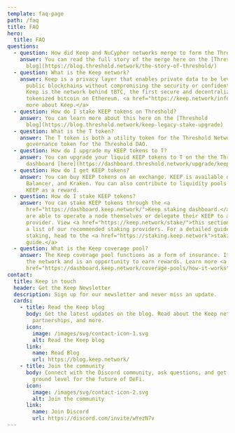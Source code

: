 ```yaml
---
template: faq-page
path: /faq
title: FAQ
hero:
  title: FAQ
questions:
  - question: How did Keep and NuCypher networks merge to form the Threshold network?
    answer: You can read the full story of the merge here on the [Threshold
      blog](https://blog.threshold.network/the-story-of-threshold/)
  - question: What is the Keep network?
    answer: Keep is a privacy layer that enables private data to be leveraged on
      public blockchains without compromising the security or confidentiality.
      Keep is the network behind tBTC, the first secure and decentralized
      tokenized bitcoin on Ethereum. <a href="https://keep.network/info">Learn
      more about Keep.</a>
  - question: How do I stake KEEP tokens on Threshold?
    answer: You can learn more about this here on the [Threshold
      blog](https://blog.threshold.network/keep-legacy-stake-upgrade)
  - question: What is the T token?
    answer: The T token is both a utility token for the Threshold Network and a
      governance token for the Threshold DAO.
  - question: How do I upgrade my KEEP tokens to T?
    answer: You can upgrade your liquid KEEP tokens to T on the the Threshold
      dashboard [here](https://dashboard.threshold.network/upgrade/keep)
  - question: How do I get KEEP tokens?
    answer: You can buy KEEP tokens on an exchange. KEEP is available on Uniswap,
      Balancer, and Kraken. You can also contribute to liquidity pools and earn
      KEEP as a reward.
  - question: How do I stake KEEP tokens?
    answer: You can stake KEEP tokens through the <a
      href="https://dashboard.keep.network/">Keep staking dashboard.</a> Stakers
      are able to operate a node themselves or delegate their KEEP to a staking
      provider. View <a href="https://keep.network/stake/">this section</a> for
      a list of our recommended staking providers. For a detailed guide to
      staking, head to the <a href="https://staking.keep.network">staking user
      guide.</a>
  - question: What is the Keep coverage pool?
    answer: The Keep coverage pool functions as a form of insurance. It helps secure
      the network and is an opportunity to earn rewards. Learn more <a
      href="https://dashboard.keep.network/coverage-pools/how-it-works">here.</a>
contact:
  title: Keep in touch
  header: Get the Keep Newsletter
  description: Sign up for our newsletter and never miss an update.
  cards:
    - title: Read the Keep blog
      body: Get the latest updates on the blog. Read about the Keep network, tBTC,
        partnerships, and more.
      icon:
        image: /images/svg/contact-icon-1.svg
        alt: Read the Keep blog
      link:
        name: Read Blog
        url: https://blog.keep.network/
    - title: Join the community
      body: Connect with the Discord community, ask questions, and get in on the
        ground level for the future of DeFi.
      icon:
        image: /images/svg/contact-icon-2.svg
        alt: Join the community
      link:
        name: Join Discord
        url: https://discord.com/invite/wYezN7v
---
```

